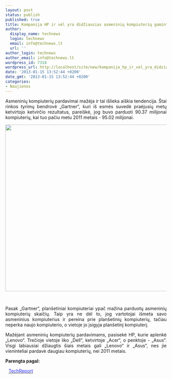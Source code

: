 ```yaml
---
layout: post
status: publish
published: true
title: Kompanija HP ir vėl yra didžiausias asmeninių kompiuterių gamintojas
author:
  display_name: technews
  login: technews
  email: info@technews.lt
  url: ''
author_login: technews
author_email: info@technews.lt
wordpress_id: 7318
wordpress_url: http://localhost/site/new/kompanija_hp_ir_vel_yra_didziausias_asmeniniu_kompiuteriu_gamintojas/
date: '2013-01-15 13:52:44 +0200'
date_gmt: '2013-01-15 13:52:44 +0200'
categories:
- Naujienos
---
```

<p style="text-align:justify">Asmeninių kompiuterių pardavimai mažėja ir tai išlieka aiškia tendencija. Štai rinkos tyrimų bendrovė „Gartner“, kuri iš esmės suvedė praėjusių metų ketvirtojo ketvirčio rezultatus, pareiškė, jog buvo parduoti 90.37 milijonai kompiuterių, kai tuo pačiu metu 2011 metais - 95.02 milijonai.</p>
<p style="text-align:center"> <a target="blank" href="http://www.technologijos.lt/upload/image/n/technologijos/it/S-30568/HP_Pavilion_dv2_Image_6_01.jpg"><img alt="" src="http://www.technologijos.lt/upload/image/n/technologijos/it/S-30568/1-HP_Pavilion_dv2_Image_6_01.jpg" style="width: 520px;" /></a></p>
<div style="text-align:center"> <strong></strong><br/><em></em></div>
<div style="text-align:justify"><!--[if gte mso 9]><![endif]--><!--[if gte mso 9]><xml></p>
<p>  Normal<br />
  0</p>
<p>  false<br />
  false<br />
  false</p>
<p>  EN-US<br />
  X-NONE<br />
  X-NONE</p>
<p></xml><![endif]--><!--[if gte mso 9]><![endif]--><!--[if gte mso 10]></p>
<style>
 /* Style Definitions */<br />
 table.MsoNormalTable<br />
	{mso-style-name:"Table Normal";<br />
	mso-style-parent:"";<br />
	line-height:115%;<br />
	font-size:11.0pt;"Calibri","sans-serif";}<br />
</style>
<p><![endif]--></p>
<p><span>Pasak &bdquo;Gartner&ldquo;, planšetiniai kompiuteriai ypač mažina parduotų asmeninių kompiuterių skaičių. Taip yra ne dėl to, jog vartotojai išmeta savo asmeninius kompiuterius ir pereina prie planšetinių kompiuterių, tačiau neperka naujo kompiuterio, o vietoje jo įsigyja planšetinį kompiuterį.</span></p>
<p><span>Mažėjant asmeninių kompiuterių pardavimams, pasisekė HP, kurie aplenkė &bdquo;Lenovo&ldquo;. Trečioje vietoje liko &bdquo;Dell&ldquo;, ketvirtoje &bdquo;Acer&ldquo;, o penktoje - &bdquo;Asus&ldquo;. Visgi labiausiai džiaugtis šiais metais gali &bdquo;Lenovo&ldquo; ir &bdquo;Asus&ldquo;, nes jie vieninteliai pardavė daugiau kompiuterių, nei </span>2011 metais.</p>
</div>
<p><strong>Parengta pagal:</strong></p>
<p style="margin:0px 0px 0px 10px"><a target="blank" href="http://techreport.com/news/24207/hp-regains-top-spot-as-pc-shipments-slump"><span style="color:#2E2EFE">TechReport</span></a></p>
